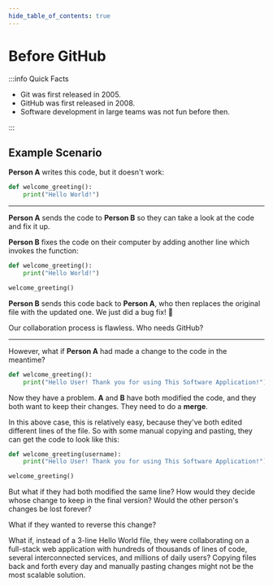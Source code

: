 ```yaml
---
hide_table_of_contents: true
---
```


# Before GitHub

:::info Quick Facts

- Git was first released in 2005.
- GitHub was first released in 2008.
- Software development in large teams was not fun before then.

:::

## Example Scenario

**Person A** writes this code, but it doesn't work:

```python
def welcome_greeting():
    print("Hello World!")
```

---

**Person A** sends the code to **Person B** so they can take a look at the code and fix it up.

**Person B** fixes the code on their computer by adding another line which invokes the function:

```python
def welcome_greeting():
    print("Hello World!")

welcome_greeting()
```

**Person B** sends this code back to **Person A**, who then replaces the original file with the updated one. We just did a bug fix! 🥳

Our collaboration process is flawless. Who needs GitHub?

---

However, what if **Person A** had made a change to the code in the meantime?

```python
def welcome_greeting():
    print("Hello User! Thank you for using This Software Application!")
```

Now they have a problem. **A** and **B** have both modified the code, and they both want to keep their changes. They need to do a **merge**.

In this above case, this is relatively easy, because they've both edited different lines of the file. So with some manual copying and pasting, they can get the code to look like this:

```python
def welcome_greeting(username):
    print("Hello User! Thank you for using This Software Application!")

welcome_greeting()
```

But what if they had both modified the same line? How would they decide whose change to keep in the final version? Would the other person's changes be lost forever?

What if they wanted to reverse this change?

What if, instead of a 3-line Hello World file, they were collaborating on a full-stack web application with hundreds of thousands of lines of code, several interconnected services, and millions of daily users? Copying files back and forth every day and manually pasting changes might not be the most scalable solution.
